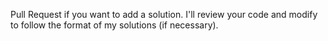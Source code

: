 Pull Request if you want to add a solution. I'll review your code and modify to follow the format of my solutions (if necessary).
